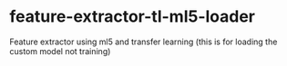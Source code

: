 # feature-extractor-tl-ml5-loader
Feature extractor using ml5 and transfer learning (this is for loading the custom model not training)
